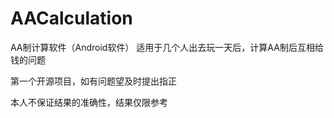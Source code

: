 # AACalculation
AA制计算软件（Android软件） 适用于几个人出去玩一天后，计算AA制后互相给钱的问题

第一个开源项目，如有问题望及时提出指正

本人不保证结果的准确性，结果仅限参考
